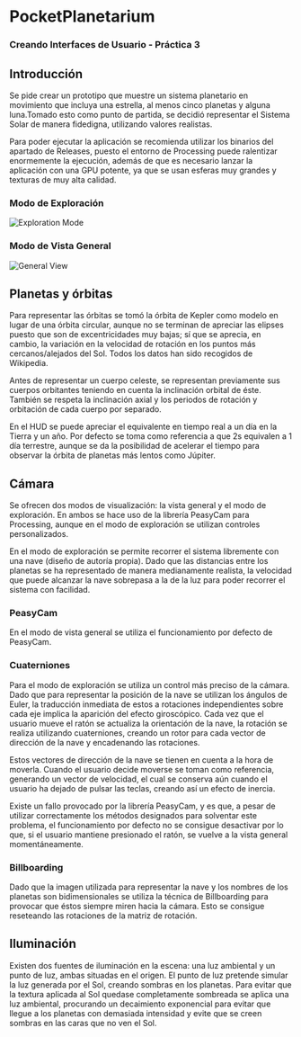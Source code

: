 # PocketPlanetarium
### Creando Interfaces de Usuario - Práctica 3



## Introducción
Se pide crear un prototipo que muestre un sistema planetario en movimiento que incluya una estrella, al menos cinco planetas y alguna luna.Tomado esto como punto de partida, se decidió representar el Sistema Solar de manera fidedigna, utilizando valores realistas.

Para poder ejecutar la aplicación se recomienda utilizar los binarios del apartado de Releases, puesto el entorno de Processing puede ralentizar enormemente la ejecución, además de que es necesario lanzar la aplicación con una GPU potente, ya que se usan esferas muy grandes y texturas de muy alta calidad.

### Modo de Exploración
![Exploration Mode](teaser1.gif)


### Modo de Vista General
![General View](teaser2.gif)



## Planetas y órbitas
Para representar las órbitas se tomó la órbita de Kepler como modelo en lugar de una órbita circular, aunque no se terminan de apreciar las elipses puesto que son de excentricidades muy bajas; sí que se aprecia, en cambio, la variación en la velocidad de rotación en los puntos más cercanos/alejados del Sol. Todos los datos han sido recogidos de Wikipedia.

Antes de representar un cuerpo celeste, se representan previamente sus cuerpos orbitantes teniendo en cuenta la inclinación orbital de éste. También se respeta la inclinación axial y los periodos de rotación y orbitación de cada cuerpo por separado.

En el HUD se puede apreciar el equivalente en tiempo real a un día en la Tierra y un año. Por defecto se toma como referencia a que 2s equivalen a 1 día terrestre, aunque se da la posibilidad de acelerar el tiempo para observar la órbita de planetas más lentos como Júpiter.



## Cámara
Se ofrecen dos modos de visualización: la vista general y el modo de exploración. En ambos se hace uso de la librería PeasyCam para Processing, aunque en el modo de exploración se utilizan controles personalizados.

En el modo de exploración se permite recorrer el sistema libremente con una nave (diseño de autoría propia). Dado que las distancias entre los planetas se ha representado de manera medianamente realista, la velocidad que puede alcanzar la nave sobrepasa a la de la luz para poder recorrer el sistema con facilidad.

### PeasyCam
En el modo de vista general se utiliza el funcionamiento por defecto de PeasyCam.

### Cuaterniones
Para el modo de exploración se utiliza un control más preciso de la cámara. Dado que para representar la posición de la nave se utilizan los ángulos de Euler, la traducción inmediata de estos a rotaciones independientes sobre cada eje implica la aparición del efecto giroscópico. Cada vez que el usuario mueve el ratón se actualiza la orientación de la nave, la rotación se realiza utilizando cuaterniones, creando un rotor para cada vector de dirección de la nave y encadenando las rotaciones.

Estos vectores de dirección de la nave se tienen en cuenta a la hora de moverla. Cuando el usuario decide moverse se toman como referencia, generando un vector de velocidad, el cual se conserva aún cuando el usuario ha dejado de pulsar las teclas, creando así un efecto de inercia.

Existe un fallo provocado por la librería PeasyCam, y es que, a pesar de utilizar correctamente los métodos designados para solventar este problema, el funcionamiento por defecto no se consigue desactivar por lo que, si el usuario mantiene presionado el ratón, se vuelve a la vista general momentáneamente.

### Billboarding
Dado que la imagen utilizada para representar la nave y los nombres de los planetas son bidimensionales se utiliza la técnica de Billboarding para provocar que éstos siempre miren hacia la cámara. Esto se consigue reseteando las rotaciones de la matriz de rotación.


## Iluminación
Existen dos fuentes de iluminación en la escena: una luz ambiental y un punto de luz, ambas situadas en el origen. El punto de luz pretende simular la luz generada por el Sol, creando sombras en los planetas. Para evitar que la textura aplicada al Sol quedase completamente sombreada se aplica una luz ambiental, procurando un decaimiento exponencial para evitar que llegue a los planetas con demasiada intensidad y evite que se creen sombras en las caras que no ven el Sol.
